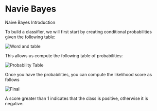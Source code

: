 # Navie Bayes
Naive Bayes Introduction

To build a classifier, we will first start by creating conditional probabilities given the following table:

![Word and table](../../src/Navie_Bayes_1.png)

This allows us compute the following table of probabilities:

![Probability Table](../../src/Navie_Bayes_probtable.png)

Once you have the probabilities, you can compute the likelihood score as follows

![Final](../../src/Navie_Bayes_final.png)

A score greater than 1 indicates that the class is positive, otherwise it is negative.